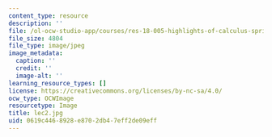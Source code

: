 ```yaml
---
content_type: resource
description: ''
file: /ol-ocw-studio-app/courses/res-18-005-highlights-of-calculus-spring-2010/0619c4468928e8702db47eff2de09eff_lec2.jpg
file_size: 4804
file_type: image/jpeg
image_metadata:
  caption: ''
  credit: ''
  image-alt: ''
learning_resource_types: []
license: https://creativecommons.org/licenses/by-nc-sa/4.0/
ocw_type: OCWImage
resourcetype: Image
title: lec2.jpg
uid: 0619c446-8928-e870-2db4-7eff2de09eff
---
```

